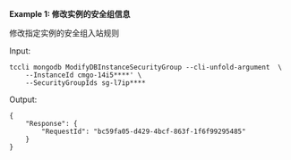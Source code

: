 **Example 1: 修改实例的安全组信息**

修改指定实例的安全组入站规则

Input: 

```
tccli mongodb ModifyDBInstanceSecurityGroup --cli-unfold-argument  \
    --InstanceId cmgo-14i5****' \
    --SecurityGroupIds sg-l7ip****
```

Output: 
```
{
    "Response": {
        "RequestId": "bc59fa05-d429-4bcf-863f-1f6f99295485"
    }
}
```

